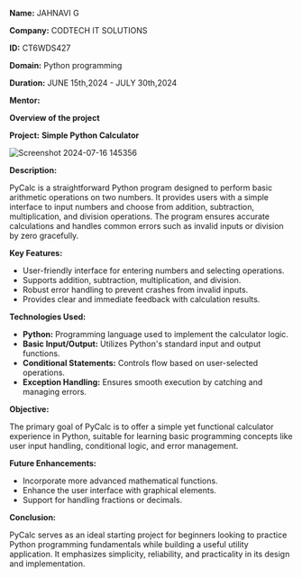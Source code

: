 **Name:** JAHNAVI G

**Company:** CODTECH IT SOLUTIONS

**ID:** CT6WDS427

**Domain:** Python programming

**Duration:** JUNE 15th,2024 - JULY 30th,2024

**Mentor:**



**Overview of the project**

**Project:**
**Simple Python Calculator**
 
![Screenshot 2024-07-16 145356](https://github.com/user-attachments/assets/88f4c6a5-bba3-4243-bdb4-ec708f9c6713)


**Description:**

PyCalc is a straightforward Python program designed to perform basic arithmetic operations on two numbers. It provides users with a simple interface to input numbers and choose from addition, subtraction, multiplication, and division operations. The program ensures accurate calculations and handles common errors such as invalid inputs or division by zero gracefully.

**Key Features:**
- User-friendly interface for entering numbers and selecting operations.
- Supports addition, subtraction, multiplication, and division.
- Robust error handling to prevent crashes from invalid inputs.
- Provides clear and immediate feedback with calculation results.

**Technologies Used:**
- **Python:** Programming language used to implement the calculator logic.
- **Basic Input/Output:** Utilizes Python's standard input and output functions.
- **Conditional Statements:** Controls flow based on user-selected operations.
- **Exception Handling:** Ensures smooth execution by catching and managing errors.

**Objective:**

The primary goal of PyCalc is to offer a simple yet functional calculator experience in Python, suitable for learning basic programming concepts like user input handling, conditional logic, and error management.

**Future Enhancements:**
- Incorporate more advanced mathematical functions.
- Enhance the user interface with graphical elements.
- Support for handling fractions or decimals.
  
**Conclusion:**

PyCalc serves as an ideal starting project for beginners looking to practice Python programming fundamentals while building a useful utility application. It emphasizes simplicity, reliability, and practicality in its design and implementation.





